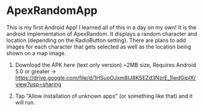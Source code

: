 # ApexRandomApp

This is my first Android App! I learned all of this in a day on my own! It is the android implementation of ApexRandom. It displays a random character and location (depending on the RadioButton setting). There are plans to add images for each character that gets selected as well as the location being shown on a map image.

1. Download the APK here (text only version) ~2MB size, Requires Android 5.0 or greater -> https://drive.google.com/file/d/1HSuoOJxm8IJ8K5EZd3NzrE_1lwdGjplX/view?usp=sharing



2. Tap "Allow installation of unknown apps" (or something like that) and it will run.
